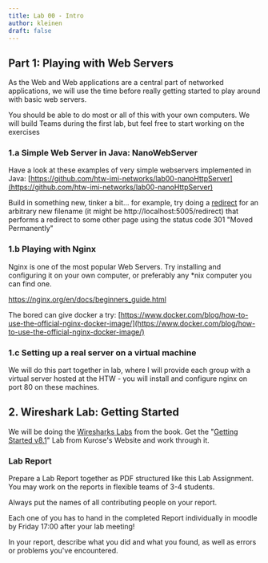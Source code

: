 ```yaml
---
title: Lab 00 - Intro
author: kleinen
draft: false
---
```


## Part 1: Playing with Web Servers

As the Web and Web applications are a central part of networked applications,
we will use the time before really getting started to play around with basic
web servers.

You should be able to do most or all of this with your own computers.
We will build Teams during the first lab, but feel free to start working
on the exercises

### 1.a Simple Web Server in Java: NanoWebServer

Have a look at these examples of very simple webservers implemented
in Java:
[https://github.com/htw-imi-networks/lab00-nanoHttpServer](https://github.com/htw-imi-networks/lab00-nanoHttpServer)

Build in something new, tinker a bit...
for example, try doing a [redirect](https://developer.mozilla.org/en-US/docs/Web/HTTP/Redirections)
for an arbitrary new filename (it might be http://localhost:5005/redirect)
that performs a redirect to some other page using the status code 301 "Moved Permanently"

### 1.b Playing with Nginx

Nginx is one of the most popular Web Servers.
Try installing and configuring it on your own computer, or preferably any *nix
computer you can find one.

https://nginx.org/en/docs/beginners_guide.html

The bored can give docker a try:
[https://www.docker.com/blog/how-to-use-the-official-nginx-docker-image/](https://www.docker.com/blog/how-to-use-the-official-nginx-docker-image/)

### 1.c Setting up a real server on a virtual machine

We will do this part together in lab, where I will provide each group with
a virtual server hosted at the HTW - you will install and configure nginx
on port 80 on these machines.

## 2. Wireshark Lab: Getting Started

We will be doing the [Wiresharks Labs](http://gaia.cs.umass.edu/kurose_ross/wireshark.php) from the book.
Get the "[Getting Started v8.1](http://www-net.cs.umass.edu/wireshark-labs/Wireshark_Intro_v8.1.docx)"
Lab from Kurose's Website and work through it.

### Lab Report

Prepare a Lab Report together as PDF structured like this Lab Assignment.
You may work on the reports in flexible teams of 3-4 students.

Always put the names of all contributing people on your report.

Each one of you has to hand in the completed Report individually in moodle
by Friday 17:00 after your lab meeting!

In your report, describe what you did and what you found,
 as well as errors or problems you've encountered.
